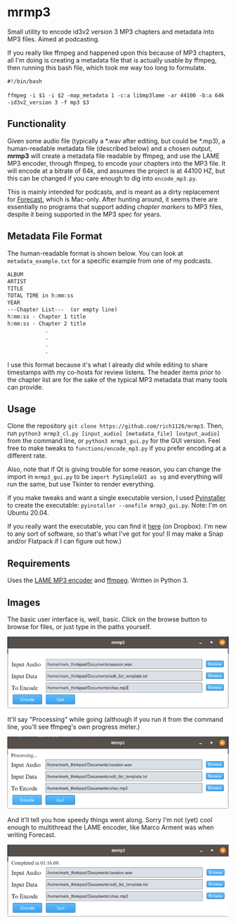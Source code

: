 # mrmp3
Small utility to encode id3v2 version 3 MP3 chapters and metadata into MP3 files. Aimed at podcasting.

If you really like ffmpeg and happened upon this because of MP3 chapters, all I'm doing is creating a metadata file that is actually usable by ffmpeg, then running this bash file, which took me way too long to formulate.
```
#!/bin/bash

ffmpeg -i $1 -i $2 -map_metadata 1 -c:a libmp3lame -ar 44100 -b:a 64k -id3v2_version 3 -f mp3 $3
```

## Functionality

Given some audio file (typically a \*.wav after editing, but could be \*.mp3), a human-readable metadata file (described below) and a chosen output, **mrmp3** will create a metadata file readable by ffmpeg, and use the LAME MP3 encoder, through ffmpeg, to encode your chapters into the MP3 file. It will encode at a bitrate of 64k, and assumes the project is at 44100 HZ, but this can be changed if you care enough to dig into `encode_mp3.py`. 

This is mainly intended for podcasts, and is meant as a dirty replacement for [Forecast](https://overcast.fm/forecast), which is Mac-only. After hunting around, it seems there are essentially no programs that support adding *chapter markers* to MP3 files, despite it being supported in the MP3 spec for years. 

## Metadata File Format

The human-readable format is shown below. You can look at `metadata_example.txt` for a specific example from one of my podcasts.

```
ALBUM
ARTIST
TITLE
TOTAL TIME in h:mm:ss
YEAR
---Chapter List---  (or empty line)
h:mm:ss - Chapter 1 title
h:mm:ss - Chapter 2 title
	        .
        	.
	        .
	        .
```
I use this format because it's what I already did while editing to share timestamps with my co-hosts for review listens. The header items prior to the chapter list are for the sake of the typical MP3 metadata that many tools can provide.

## Usage

Clone the repository
`git clone https://github.com/rich1126/mrmp3`. Then, run `python3 mrmp3_cl.py [input_audio] [metadata_file] [output_audio]` from the command line, or `python3 mrmp3_gui.py` for the GUI version. Feel free to make tweaks to `functions/encode_mp3.py` if you prefer encoding at a different rate.

Also, note that if Qt is giving trouble for some reason, you can change the import in `mrmp3_gui.py` to be `import PySimpleGUI as sg` and everything will run the same, but use Tkinter to render everything.

If you make tweaks and want a single executable version, I used [Pyinstaller](http://www.pyinstaller.org/) to create the executable: `pyinstaller --onefile mrmp3_gui.py`. Note: I'm on Ubuntu 20.04.

If you really want the executable, you can find it [here](https://www.dropbox.com/s/drvo8unggdsml0s/mrmp3_gui?dl=0) (on Dropbox). I'm new to any sort of software, so that's what I've got for you! (I may make a Snap and/or Flatpack if I can figure out how.)

## Requirements
Uses the [LAME MP3 encoder](https://lame.sourceforge.io/) and [ffmpeg](https://ffmpeg.org/). Written in Python 3.

## Images

The basic user interface is, well, basic. Click on the browse button to browse for files, or just type in the paths yourself.

![Basic Interface](/images/mrmp3_input.png)

It'll say "Processing" while going (although if you run it from the command line, you'll see ffmpeg's own progress meter.)

![Processing](/images/mrmp3_processing.png)

And it'll tell you how speedy things went along. Sorry I'm not (yet) cool enough to multithread the LAME encoder, like Marco Arment was when writing Forecast.

![Complete](/images/mrmp3_complete.png)
